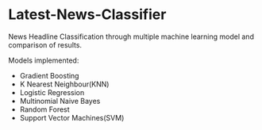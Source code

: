 # Latest-News-Classifier

News Headline Classification through multiple machine learning model and comparison of results.

Models implemented:

* Gradient Boosting
* K Nearest Neighbour(KNN)
* Logistic Regression
* Multinomial Naive Bayes
* Random Forest
* Support Vector Machines(SVM)

